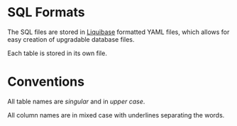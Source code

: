 SQL Formats
===========

The SQL files are stored in [Liquibase](http://www.liquibase.org/) formatted
YAML files, which allows for easy creation of upgradable database files.

Each table is stored in its own file.


Conventions
===========

All table names are _singular_ and in _upper case_.

All column names are in mixed case with underlines separating the words.
